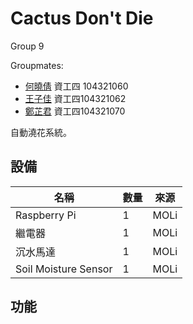 # Cactus Don't Die
Group 9

Groupmates:
+ [何曉倩](https://github.com/Dorothy0405) 資工四 104321060
+ [王子佳](https://github.com/ivan922114) 資工四104321062
+ [鄭芷君](https://github.com/paperelmo) 資工四104321070

自動澆花系統。

## 設備
| 名稱 | 數量 | 來源 |
| --- | --- | --- |
| Raspberry Pi | 1 | MOLi |
| 繼電器 | 1 | MOLi |
| 沉水馬達 | 1 | MOLi |
| Soil Moisture Sensor | 1 | MOLi |
## 功能

